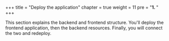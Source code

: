 +++
title = "Deploy the application"
chapter = true
weight = 11
pre = "<b>1. </b>"
+++

This section explains the backend and frontend structure. You'll deploy the frontend application, then the backend resources. Finally, you will connect the two and redeploy.